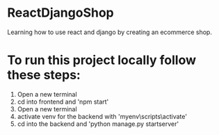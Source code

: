 # ReactDjangoShop
Learning how to use react and django by creating an ecommerce shop.

# To run this project locally follow these steps:
<ol>
<li>Open a new terminal</li>
<li>cd into frontend and 'npm start'</li>
<li>Open a new terminal</li>
<li>activate venv for the backend with 'myenv\scripts\activate'</li>
<li>cd into the backend and 'python manage.py startserver'</li>
</ol>